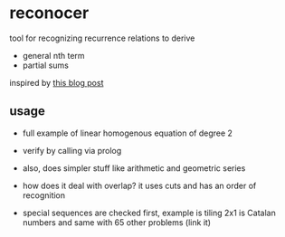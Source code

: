 # reconocer

tool for recognizing recurrence relations to derive 
* general nth term
* partial sums

inspired by [this blog post](http://www.ryanhmckenna.com/2015/06/automatically-finding-recurrence.html)

## usage

* full example of linear homogenous equation of degree 2

* verify by calling via prolog

* also, does simpler stuff like arithmetic and geometric series

* how does it deal with overlap? it uses cuts and has an order of recognition

* special sequences are checked first, example is tiling 2x1 is Catalan numbers and same with 65 other problems (link it)